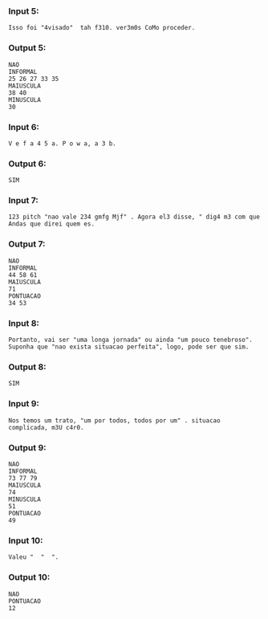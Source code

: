 ### Input 5:

```
Isso foi "4visado"  tah f310. ver3m0s CoMo proceder.
```

### Output 5:

```
NAO
INFORMAL
25 26 27 33 35
MAIUSCULA
38 40
MINUSCULA
30
```

### Input 6:

```
V e f a 4 5 a. P o w a, a 3 b.
```

### Output 6:

```
SIM
```

### Input 7:

```
123 pitch "nao vale 234 gmfg Mjf" . Agora el3 disse, " dig4 m3 com que Andas que direi quem es.
```

### Output 7:

```
NAO
INFORMAL
44 58 61
MAIUSCULA
71
PONTUACAO
34 53
```

### Input 8:

```
Portanto, vai ser "uma longa jornada" ou ainda "um pouco tenebroso". Suponha que "nao exista situacao perfeita", logo, pode ser que sim.
```

### Output 8:

```
SIM
```

### Input 9:

```
Nos temos um trato, "um por todos, todos por um" . situacao complicada, m3U c4r0.
```

### Output 9:

```
NAO
INFORMAL
73 77 79
MAIUSCULA
74
MINUSCULA
51
PONTUACAO
49
```

### Input 10:

```
Valeu "  "  ".
```

### Output 10:

```
NAO
PONTUACAO
12
```


